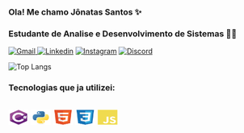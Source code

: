 ### Ola! Me chamo Jônatas Santos ✨
### Estudante de Analise e Desenvolvimento de Sistemas 👨‍💻


[![Gmail](https://img.shields.io/badge/Gmail-D14836?style=for-the-badge&logo=gmail&logoColor=white) ](mailto:ycaio0315@gmail.com)
[![Linkedin](https://img.shields.io/badge/LinkedIn-0077B5?style=for-the-badge&logo=linkedin&logoColor=white)](https://linkedin.com/in/caio-nascimento-80b9b8299/)
[![Instagram](https://img.shields.io/badge/Instagram-E4405F?style=for-the-badge&logo=instagram&logoColor=white)](https://instagram.com/ycaio.p)
[![Discord](https://img.shields.io/badge/Discord-7289DA?style=for-the-badge&logo=discord&logoColor=white)](https://discord.com/channels/ycaio.p)

![Top Langs](https://github-readme-stats-git-masterrstaa-rickstaa.vercel.app/api/top-langs/?username=santjonatas&layout=compact&bg_color=000&border_color=30A3DC&title_color=E94D5F&text_color=FFF)

### Tecnologias que ja utilizei:

<div style="display: inline_block"><br>
<img align="center" alt="Caio-Csharp" height="30" width="40" src="https://raw.githubusercontent.com/devicons/devicon/master/icons/csharp/csharp-original.svg">
<img align="center" alt="Caio-Python" height="30" width="40" src="https://raw.githubusercontent.com/devicons/devicon/master/icons/python/python-original.svg">
<img align="center" alt="Caio-HTML" height="30" width="40" src="https://raw.githubusercontent.com/devicons/devicon/master/icons/html5/html5-original.svg">
 <img align="center" alt="Caio-CSS" height="30" width="40" src="https://raw.githubusercontent.com/devicons/devicon/master/icons/css3/css3-original.svg">
 <img align="center" alt="Caio-Js" height="30" width="40" src="https://raw.githubusercontent.com/devicons/devicon/master/icons/javascript/javascript-plain.svg">
</div>
